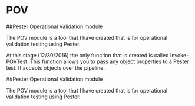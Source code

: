 # POV

##Pester Operational Validation module    

The POV module is a tool that I have created that is for operational validation testing using Pester.

At this stage (12/30/2016) the only function that is created  is called Invoke-POVTest. This function allows you to pass any object 
properties to a Pester test. It accepts objects over the pipeline.

##Pester Operational Validation module

The POV module is a tool that I have created that is for operational validation testing using Pester.
